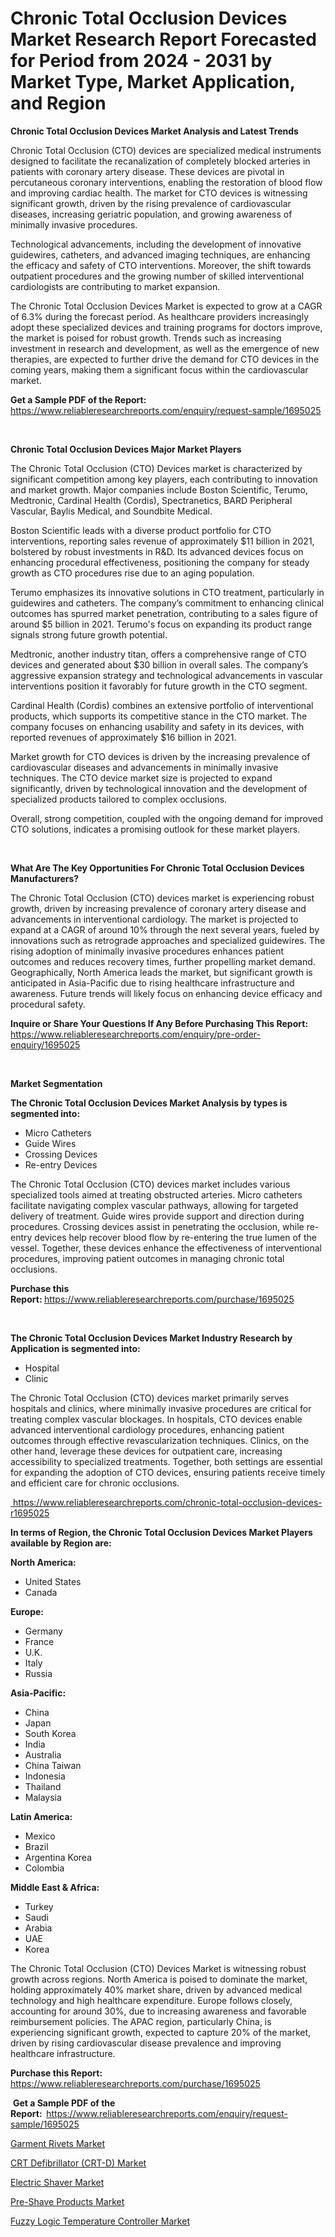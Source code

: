 <p><h1>Chronic Total Occlusion Devices Market Research Report Forecasted for Period from 2024 -  2031 by Market Type, Market Application, and Region</h1></p><p><strong>Chronic Total Occlusion Devices Market Analysis and Latest Trends</strong></p>
<p><p>Chronic Total Occlusion (CTO) devices are specialized medical instruments designed to facilitate the recanalization of completely blocked arteries in patients with coronary artery disease. These devices are pivotal in percutaneous coronary interventions, enabling the restoration of blood flow and improving cardiac health. The market for CTO devices is witnessing significant growth, driven by the rising prevalence of cardiovascular diseases, increasing geriatric population, and growing awareness of minimally invasive procedures. </p><p>Technological advancements, including the development of innovative guidewires, catheters, and advanced imaging techniques, are enhancing the efficacy and safety of CTO interventions. Moreover, the shift towards outpatient procedures and the growing number of skilled interventional cardiologists are contributing to market expansion.</p><p>The Chronic Total Occlusion Devices Market is expected to grow at a CAGR of 6.3% during the forecast period. As healthcare providers increasingly adopt these specialized devices and training programs for doctors improve, the market is poised for robust growth. Trends such as increasing investment in research and development, as well as the emergence of new therapies, are expected to further drive the demand for CTO devices in the coming years, making them a significant focus within the cardiovascular market.</p></p>
<p><strong>Get a Sample PDF of the Report:&nbsp;</strong> <a href="https://www.reliableresearchreports.com/enquiry/request-sample/1695025?utm_campaign=83&utm_medium=2&utm_source=Github&utm_content=ia&utm_term=17122024&utm_id=chronic-total-occlusion-devices">https://www.reliableresearchreports.com/enquiry/request-sample/1695025</a></p>
<p>&nbsp;</p>
<p><strong>Chronic Total Occlusion Devices Major Market Players</strong></p>
<p><p>The Chronic Total Occlusion (CTO) Devices market is characterized by significant competition among key players, each contributing to innovation and market growth. Major companies include Boston Scientific, Terumo, Medtronic, Cardinal Health (Cordis), Spectranetics, BARD Peripheral Vascular, Baylis Medical, and Soundbite Medical.</p><p>Boston Scientific leads with a diverse product portfolio for CTO interventions, reporting sales revenue of approximately $11 billion in 2021, bolstered by robust investments in R&D. Its advanced devices focus on enhancing procedural effectiveness, positioning the company for steady growth as CTO procedures rise due to an aging population.</p><p>Terumo emphasizes its innovative solutions in CTO treatment, particularly in guidewires and catheters. The company’s commitment to enhancing clinical outcomes has spurred market penetration, contributing to a sales figure of around $5 billion in 2021. Terumo's focus on expanding its product range signals strong future growth potential.</p><p>Medtronic, another industry titan, offers a comprehensive range of CTO devices and generated about $30 billion in overall sales. The company’s aggressive expansion strategy and technological advancements in vascular interventions position it favorably for future growth in the CTO segment.</p><p>Cardinal Health (Cordis) combines an extensive portfolio of interventional products, which supports its competitive stance in the CTO market. The company focuses on enhancing usability and safety in its devices, with reported revenues of approximately $16 billion in 2021.</p><p>Market growth for CTO devices is driven by the increasing prevalence of cardiovascular diseases and advancements in minimally invasive techniques. The CTO device market size is projected to expand significantly, driven by technological innovation and the development of specialized products tailored to complex occlusions. </p><p>Overall, strong competition, coupled with the ongoing demand for improved CTO solutions, indicates a promising outlook for these market players.</p></p>
<p>&nbsp;</p>
<p><strong>What Are The Key Opportunities For Chronic Total Occlusion Devices Manufacturers?</strong></p>
<p><p>The Chronic Total Occlusion (CTO) devices market is experiencing robust growth, driven by increasing prevalence of coronary artery disease and advancements in interventional cardiology. The market is projected to expand at a CAGR of around 10% through the next several years, fueled by innovations such as retrograde approaches and specialized guidewires. The rising adoption of minimally invasive procedures enhances patient outcomes and reduces recovery times, further propelling market demand. Geographically, North America leads the market, but significant growth is anticipated in Asia-Pacific due to rising healthcare infrastructure and awareness. Future trends will likely focus on enhancing device efficacy and procedural safety.</p></p>
<p><strong>Inquire or Share Your Questions If Any Before Purchasing This Report:</strong> <a href="https://www.reliableresearchreports.com/enquiry/pre-order-enquiry/1695025?utm_campaign=83&utm_medium=2&utm_source=Github&utm_content=ia&utm_term=17122024&utm_id=chronic-total-occlusion-devices">https://www.reliableresearchreports.com/enquiry/pre-order-enquiry/1695025</a></p>
<p>&nbsp;</p>
<p><strong>Market Segmentation</strong></p>
<p><strong>The Chronic Total Occlusion Devices Market Analysis by types is segmented into:</strong></p>
<p><ul><li>Micro Catheters</li><li>Guide Wires</li><li>Crossing Devices</li><li>Re-entry Devices</li></ul></p>
<p><p>The Chronic Total Occlusion (CTO) devices market includes various specialized tools aimed at treating obstructed arteries. Micro catheters facilitate navigating complex vascular pathways, allowing for targeted delivery of treatment. Guide wires provide support and direction during procedures. Crossing devices assist in penetrating the occlusion, while re-entry devices help recover blood flow by re-entering the true lumen of the vessel. Together, these devices enhance the effectiveness of interventional procedures, improving patient outcomes in managing chronic total occlusions.</p></p>
<p><strong>Purchase this Report:&nbsp;</strong><a href="https://www.reliableresearchreports.com/purchase/1695025?utm_campaign=83&utm_medium=2&utm_source=Github&utm_content=ia&utm_term=17122024&utm_id=chronic-total-occlusion-devices">https://www.reliableresearchreports.com/purchase/1695025</a></p>
<p>&nbsp;</p>
<p><strong>The Chronic Total Occlusion Devices Market Industry Research by Application is segmented into:</strong></p>
<p><ul><li>Hospital</li><li>Clinic</li></ul></p>
<p><p>The Chronic Total Occlusion (CTO) devices market primarily serves hospitals and clinics, where minimally invasive procedures are critical for treating complex vascular blockages. In hospitals, CTO devices enable advanced interventional cardiology procedures, enhancing patient outcomes through effective revascularization techniques. Clinics, on the other hand, leverage these devices for outpatient care, increasing accessibility to specialized treatments. Together, both settings are essential for expanding the adoption of CTO devices, ensuring patients receive timely and efficient care for chronic occlusions.</p></p>
<p><a href="https://www.reliableresearchreports.com/chronic-total-occlusion-devices-r1695025?utm_campaign=83&utm_medium=2&utm_source=Github&utm_content=ia&utm_term=17122024&utm_id=chronic-total-occlusion-devices">&nbsp;https://www.reliableresearchreports.com/chronic-total-occlusion-devices-r1695025</a></p>
<p><strong>In terms of Region, the Chronic Total Occlusion Devices Market Players available by Region are:</strong></p>
<p>
    <p> <strong> North America: </strong>
        <ul>
            <li>United States</li>
            <li>Canada</li>
        </ul>
        </p> 
    <p> <strong> Europe: </strong>
        <ul>
            <li>Germany</li>
            <li>France</li>
            <li>U.K.</li>
            <li>Italy</li>
            <li>Russia</li>
        </ul>
        </p> 
    <p> <strong> Asia-Pacific: </strong>
        <ul>
            <li>China</li>
            <li>Japan</li>
            <li>South Korea</li>
            <li>India</li>
            <li>Australia</li>
            <li>China Taiwan</li>
            <li>Indonesia</li>
            <li>Thailand</li>
            <li>Malaysia</li>
        </ul>
        </p> 
    <p> <strong> Latin America: </strong>
        <ul>
            <li>Mexico</li>
            <li>Brazil</li>
            <li>Argentina Korea</li>
            <li>Colombia</li>
        </ul>
        </p> 
    <p> <strong> Middle East & Africa: </strong>
        <ul>
            <li>Turkey</li>
            <li>Saudi</li>
            <li>Arabia</li>
            <li>UAE</li>
            <li>Korea</li>
        </ul>
    </p>
    </p>
<p><p>The Chronic Total Occlusion (CTO) Devices Market is witnessing robust growth across regions. North America is poised to dominate the market, holding approximately 40% market share, driven by advanced medical technology and high healthcare expenditure. Europe follows closely, accounting for around 30%, due to increasing awareness and favorable reimbursement policies. The APAC region, particularly China, is experiencing significant growth, expected to capture 20% of the market, driven by rising cardiovascular disease prevalence and improving healthcare infrastructure.</p></p>
<p><strong>Purchase this Report: </strong><a href="https://www.reliableresearchreports.com/purchase/1695025?utm_campaign=83&utm_medium=2&utm_source=Github&utm_content=ia&utm_term=17122024&utm_id=chronic-total-occlusion-devices">https://www.reliableresearchreports.com/purchase/1695025</a></p>
<p>&nbsp;<strong>Get a Sample PDF of the Report:&nbsp;&nbsp;</strong><a href="https://www.reliableresearchreports.com/enquiry/request-sample/1695025?utm_campaign=83&utm_medium=2&utm_source=Github&utm_content=ia&utm_term=17122024&utm_id=chronic-total-occlusion-devices">https://www.reliableresearchreports.com/enquiry/request-sample/1695025</a></p>
<p><strong></strong></p>
<p><p><a href="https://www.linkedin.com/pulse/comprehensive-overview-garment-rivets-market-competitive-profiles-tqd5f?utm_campaign=83&utm_medium=2&utm_source=Github&utm_content=ia&utm_term=17122024&utm_id=chronic-total-occlusion-devices">Garment Rivets Market</a></p><p><a href="https://github.com/mharielmesa/Market-Research-Report-List-5/blob/main/crt-defibrillator-crt-d-market.md?utm_campaign=83&utm_medium=2&utm_source=Github&utm_content=ia&utm_term=17122024&utm_id=chronic-total-occlusion-devices">CRT Defibrillator (CRT-D) Market</a></p><p><a href="https://www.linkedin.com/pulse/navigating-electric-shaver-market-expert-analysis-forecast-period-lyfuf?utm_campaign=83&utm_medium=2&utm_source=Github&utm_content=ia&utm_term=17122024&utm_id=chronic-total-occlusion-devices">Electric Shaver Market</a></p><p><a href="https://www.linkedin.com/pulse/trustworthy-market-insights-pre-shave-products-size-share-volume-fa9kf?utm_campaign=83&utm_medium=2&utm_source=Github&utm_content=ia&utm_term=17122024&utm_id=chronic-total-occlusion-devices">Pre-Shave Products Market</a></p><p><a href="https://www.linkedin.com/pulse/fuzzy-logic-temperature-controller-market-overview-significant-sapyf?utm_campaign=83&utm_medium=2&utm_source=Github&utm_content=ia&utm_term=17122024&utm_id=chronic-total-occlusion-devices">Fuzzy Logic Temperature Controller Market</a></p></p>